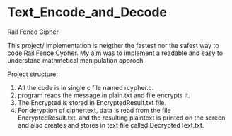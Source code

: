 # Text_Encode_and_Decode
Rail Fence Cipher

This project/ implementation is neigther the fastest nor the safest way to code Rail Fence Cypher. 
My aim was to implement a readable and easy to understand mathmetical manipulation approch.

Project structure:

1. All the code is in single c file named rcypher.c.
2. program reads the message in plain.txt and file encrypts it.
3. The Encrypted is stored in EncryptedResult.txt file.
4. For deryption of ciphertext, data is read from the file EncryptedResult.txt.
   and the resulting plaintext is printed on the screen and also creates and stores in text file called DecryptedText.txt.
